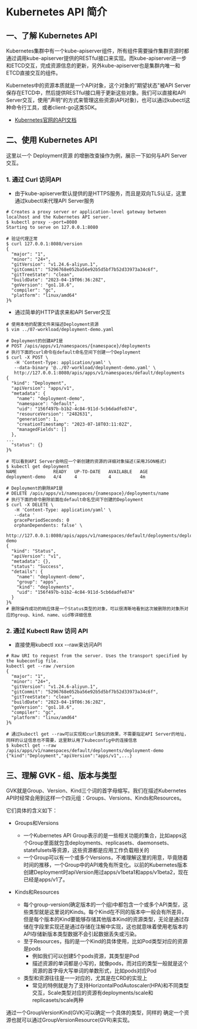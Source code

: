 # Kubernetes API 简介

## 一、了解 Kubernetes API

Kubernetes集群中有一个kube-apiserver组件，所有组件需要操作集群资源时都通过调用kube-apiserver提供的RESTful接口来实现。而kube-apiserver进一步和ETCD交互，完成资源信息的更新，另外kube-apiserver也是集群内唯一和ETCD直接交互的组件。

Kubernetes中的资源本质就是一个API对象，这个对象的"期望状态"被API Server保存在ETCD中，然后提供RESTful接口用于更新这些对象。我们可以直接和API Server交互，使用"声明"的方式来管理这些资源(API对象)，也可以通过kubectl这种命令行工具，或者client-go这类SDK。

- [Kubernetes官网的API文档](https://kubernetes.io/docs/reference/generated/kubernetes-api/v1.23/)


## 二、使用 Kubernetes API

这里以一个 Deployment资源 的增删改查操作为例，展示一下如何与API Server交互。

### 1. 通过 Curl 访问API

- 由于kube-apiserver默认提供的是HTTPS服务，而且是双向TLS认证，这里通过kubectl来代理API Server服务
```shell
# Creates a proxy server or application-level gateway between localhost and the Kubernetes API server.
$ kubectl proxy --port=8080
Starting to serve on 127.0.0.1:8080

# 验证代理正常
$ curl 127.0.0.1:8080/version
{
  "major": "1",
  "minor": "24+",
  "gitVersion": "v1.24.6-aliyun.1",
  "gitCommit": "5296768e052ba56e92b5d5bf7b52d33973a34c6f",
  "gitTreeState": "clean",
  "buildDate": "2023-04-19T06:36:28Z",
  "goVersion": "go1.18.6",
  "compiler": "gc",
  "platform": "linux/amd64"
}%
```

- 通过简单的HTTP请求来和API Server交互
```shell
# 使用本地的配置文件来描述Deployment资源
$ vim ../07-workload/deployment-demo.yaml

# Deployment的创建API是
# POST /apis/apps/v1/namespaces/{namespace}/deployments
# 执行下面的curl命令在default命名空间下创建一个Deployment
$ curl -X POST \
   -H 'Content-Type: application/yaml' \
   --data-binary '@../07-workload/deployment-demo.yaml' \
   http://127.0.0.1:8080/apis/apps/v1/namespaces/default/deployments
{
  "kind": "Deployment",
  "apiVersion": "apps/v1",
  "metadata": {
    "name": "deployment-demo",
    "namespace": "default",
    "uid": "156f497b-b1b2-4c84-911d-5cb6dadfe874",
    "resourceVersion": "2482631",
    "generation": 1,
    "creationTimestamp": "2023-07-18T03:11:02Z",
    "managedFields": []
  },
...
  "status": {}
}%

# 可以看到API Server会响应一个新创建的资源的详细对象描述(采用JSON格式)
$ kubectl get deployment
NAME              READY   UP-TO-DATE   AVAILABLE   AGE
deployment-demo   4/4     4            4           4m

# Deployment的删除API是
# DELETE /apis/apps/v1/namespaces/{namespace}/deployments/name
# 执行下面的命令删除前面在default命名空间下创建的Deployment
$ curl -X DELETE \
   -H 'Content-Type: application/yaml' \
   --data '
   gracePeriodSeconds: 0
   orphanDependents: false' \
   http://127.0.0.1:8080/apis/apps/v1/namespaces/default/deployments/deployment-demo
{
  "kind": "Status",
  "apiVersion": "v1",
  "metadata": {},
  "status": "Success",
  "details": {
    "name": "deployment-demo",
    "group": "apps",
    "kind": "deployments",
    "uid": "156f497b-b1b2-4c84-911d-5cb6dadfe874"
  }
}%
# 删除操作成功的响应体是一个Status类型的对象，可以很清晰地看到这次被删除的对象所对应的group、kind、name、uid等详细信息
```

### 2. 通过 Kubectl Raw 访问 API

- 直接使用kubectl xxx --raw来访问API
```shell
# Raw URI to request from the server. Uses the transport specified by the kubeconfig file.
kubectl get --raw /version
{
  "major": "1",
  "minor": "24+",
  "gitVersion": "v1.24.6-aliyun.1",
  "gitCommit": "5296768e052ba56e92b5d5bf7b52d33973a34c6f",
  "gitTreeState": "clean",
  "buildDate": "2023-04-19T06:36:28Z",
  "goVersion": "go1.18.6",
  "compiler": "gc",
  "platform": "linux/amd64"
}%

# 通过kubectl get --raw可以实现和curl类似的效果，不需要指定API Server的地址，同样的认证信息也不需要，这里默认用了kubeconfig中的连接信息
$ kubectl get --raw /apis/apps/v1/namespaces/default/deployments/deployment-demo
{"kind":"Deployment","apiVersion":"apps/v1",...}
```


## 三、理解 GVK - 组、版本与类型

GVK就是Group、Version、Kind三个词的首字母缩写。我们在描述Kubernetes API时经常会用到这样一个四元组：Groups、Versions、Kinds和Resources。

它们具体的含义如下：
- Groups和Versions
  - 一个Kubernetes API Group表示的是一些相关功能的集合，比如apps这个Group里面就包含deployments、replicasets、daemonsets、statefulsets等资源，这些资源都是应用工作负载相关的
  - 一个Group可以有一个或多个Versions，不难理解这里的用意，毕竟随着时间的推移，一个Group中的API难免有所变化。以前的Kubernetes版本创建Deployment时apiVersion用过apps/v1beta1和apps/v1beta2，现在已经是apps/v1了。

- Kinds和Resources
  - 每个group-version(确定版本的一个组)中都包含一个或多个API类型，这些类型就是这里说的Kinds。每个Kind在不同的版本中一般会有所差异，但是每个版本的Kind要能够存储其他版本Kind的资源类型，无论是通过存储在字段里实现还是通过存储在注解中实现，这也就意味着使用老版本的API存储新版本类型数据不会引起数据丢失或污染。
  - 至于Resources，指的是一个Kind的具体使用，比如Pod类型对应的资源是pods
    - 例如我们可以创建5个pods资源，其类型是Pod
    - 描述资源的单词都是小写的，就像pods，而对应的类型一般就是这个资源的首字母大写单词的单数形式，比如pods对应Pod
  - 类型和资源往往是一一对应的，尤其是在CRD的实现上
    - 常见的特例就是为了支持HorizontalPodAutoscaler(HPA)和不同类型交互，Scale类型对应的资源有deployments/scale和replicasets/scale两种

通过一个GroupVersionKind(GVK)可以确定一个具体的类型，同样的 确定一个资源也就可以通过GroupVersionResource(GVR)来实现。